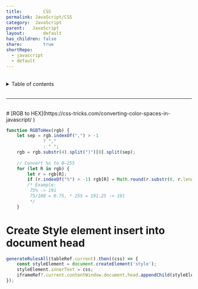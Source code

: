```yaml
---
title:        CSS  
permalink: JavaScript/CSS  
category:  JavaScript  
parent:   JavaScript  
layout:       default  
has_children: false  
share:        true  
shortRepo:  
  - javascript  
  - default            
---
```



<br/>            

<details markdown="block">                  
<summary>                  
Table of contents                  
</summary>                  
{: .text-delta }                  
1. TOC                  
{:toc}                  
</details>                  

<br/>                  

***                  

<br/>  
# [RGB to HEX](https://css-tricks.com/converting-color-spaces-in-javascript/  )

```javascript  
function RGBToHex(rgb) {  
    let sep = rgb.indexOf(",") > -1  
              ? ","  
              : " ";  
    rgb = rgb.substr(4).split(")")[0].split(sep);  
  
    // Convert %s to 0–255  
    for (let R in rgb) {  
        let r = rgb[R];  
        if (r.indexOf("%") > -1) rgb[R] = Math.round(r.substr(0, r.length - 1) / 100 * 255);  
        /* Example:  
         75% -> 191  
         75/100 = 0.75, * 255 = 191.25 -> 191  
         */  
    }  
```  

# Create Style element insert into document head

```javascript  
generateRulesAll(tableRef.current).then((css) => {  
    const styleElement = document.createElement('style');  
    styleElement.innerText = css;  
    iframeRef?.current.contentWindow.document.head.appendChild(styleElement);  
});  
```